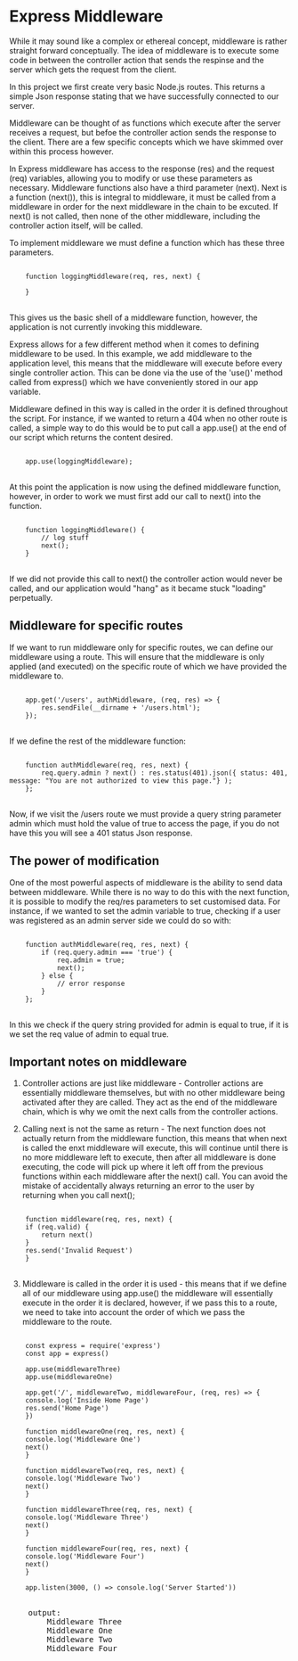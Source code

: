 # Express Middleware

While it may sound like a complex or ethereal concept, middleware is rather straight forward conceptually. The idea of middleware is to execute some code in between the controller action that sends the respinse and the server which gets the request from the client. 

In this project we first create very basic Node.js routes. This returns a simple Json response stating that we have successfully connected to our server.

Middleware can be thought of as functions which execute after the server receives a request, but befoe the controller action sends the response to the client. There are a few specific concepts which we have skimmed over within this process however. 

In Express middleware has access to the response (res) and the request (req) variables, allowing you to modify or use these parameters as necessary. Middleware functions also have a third parameter (next). Next is a function (next()), this is integral to middleware, it must be called from a middleware in order for the next middleware in the chain to be excuted. If next() is not called, then none of the other middleware, including the controller action itself, will be called. 

To implement middleware we must define a function which has these three parameters.

<pre>
<code>
    function loggingMiddleware(req, res, next) {
        
    }
</code>
</pre>

This gives us the basic shell of a middleware function, however, the application is not currently invoking this middleware. 

Express allows for a few different method when it comes to defining middleware to be used. In this example, we add middleware to the application level, this means that the middleware will execute before every single controller action.  This can be done via the use of the 'use()' method called from express() which we have conveniently stored in our app variable.

Middleware defined in this way is called in the order it is defined throughout the script. For instance, if we wanted to return a 404 when no other route is called, a simple way to do this would be to put call a app.use() at the end of our script which returns the content desired. 

<pre>
<code>
    app.use(loggingMiddleware);
</code>
</pre>

At this point the application is now using the defined middleware function, however, in order to work we must first add our call to next() into the function. 

<pre>
<code>
    function loggingMiddleware() {
        // log stuff
        next();
    }
</code>
</pre>

If we did not provide this call to next() the controller action would never be called, and our application would "hang" as it became stuck "loading" perpetually. 

## Middleware for specific routes

If we want to run middleware only for specific routes, we can define our middleware using a route. This will ensure that the middleware is only applied (and executed) on the specific route of which we have provided the middleware to. 

<pre>
<code>
    app.get('/users', authMiddleware, (req, res) => {
        res.sendFile(__dirname + '/users.html');
    });
</code>
</pre>

If we define the rest of the middleware function:

<pre>
<code>
    function authMiddleware(req, res, next) {
        req.query.admin ? next() : res.status(401).json({ status: 401, message: "You are not authorized to view this page."} );
    };
</code>
</pre>

Now, if we visit the /users route we must provide a query string parameter admin which must hold the value of true to access the page, if you do not have this you will see a 401 status Json response. 

## The power of modification

One of the most powerful aspects of middleware is the ability to send data between middleware. While there is no way to do this with the next function, it is possible to modify the req/res parameters to set customised data. For instance, if we wanted to set the admin variable to true, checking if a user was registered as an admin server side we could do so with:

<pre>
<code>
    function authMiddleware(req, res, next) {
        if (req.query.admin === 'true') {
            req.admin = true;
            next();
        } else {
            // error response
        }
    };
</code>
</pre>

In this we check if the query string provided for admin is equal to true, if it is we set the req value of admin to equal true. 

## Important notes on middleware

1. Controller actions are just like middleware - Controller actions are essentially middleware themselves, but with no other middleware being activated after they are called. They act as the end of the middleware chain, which is why we omit the next calls from the controller actions. 


2. Calling next is not the same as return - The next function does not actually return from the middleware function, this means that when next is called the enxt middleware will execute, this will continue until there is no more middleware left to execute, then after all middleware is done executing, the code will pick up where it left off from the previous functions within each middleware after the next() call. You can avoid the mistake of accidentally always returning an error to the user by returning when you call next();


<pre>
<code>
    function middleware(req, res, next) {
    if (req.valid) {
        return next()
    }
    res.send('Invalid Request')
    }
</code>
</pre>

3. Middleware is called in the order it is used - this means that if we define all of our middleware using app.use() the middleware will essentially execute in the order it is declared, however, if we pass this to a route, we need to take into account the order of which we pass the middleware to the route.

<pre>
<code>
    const express = require('express')
    const app = express()

    app.use(middlewareThree)
    app.use(middlewareOne)

    app.get('/', middlewareTwo, middlewareFour, (req, res) => {
    console.log('Inside Home Page')
    res.send('Home Page')
    })

    function middlewareOne(req, res, next) {
    console.log('Middleware One')
    next()
    }

    function middlewareTwo(req, res, next) {
    console.log('Middleware Two')
    next()
    }

    function middlewareThree(req, res, next) {
    console.log('Middleware Three')
    next()
    }

    function middlewareFour(req, res, next) {
    console.log('Middleware Four')
    next()
    }

    app.listen(3000, () => console.log('Server Started'))
</code>
</pre>

<pre>
    output:
        Middleware Three
        Middleware One
        Middleware Two
        Middleware Four
</pre>